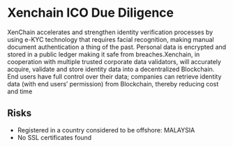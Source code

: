 # Xenchain ICO Due Diligence
XenChain accelerates and strengthen identity verification processes by using e-KYC technology that requires facial recognition, making manual document authentication a thing of the past. Personal data is encrypted and stored in a public ledger making it safe from breaches.Xenchain, in cooperation with multiple trusted corporate data validators, will accurately acquire, validate and store identity data into a decentralized Blockchain. End users have full control over their data; companies can retrieve identity data (with end users’ permission) from Blockchain, thereby reducing cost and time
## Risks
* Registered in a country considered to be offshore: MALAYSIA
* No SSL certificates found
